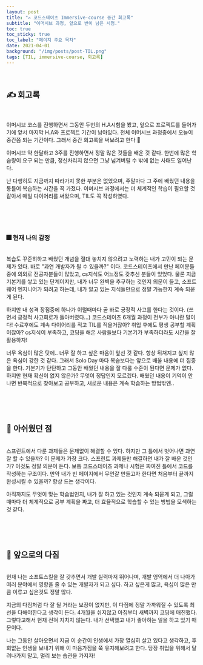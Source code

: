 ```yaml
---
layout: post
title: "✍ 코드스테이츠 Immersive-course 중간 회고록"
subtitle: "이머시브 과정, 앞으로 반이 남은 시점."
toc: true
toc_sticky: true
toc_label: "페이지 주요 목차"
date: 2021-04-01
background: "/img/posts/post-TIL.png"
tags: [TIL, immersive-course, 회고록]
---
```


<br/>

## ✍ 회고록

<br/>

이머시브 코스를 진행하면서 그동안 두번의 H.A시험을 봤고, 앞으로 프로젝트를 들어가기에 앞서 마지막 H.A와 프로젝트 기간이 남아있다. 전체 이머시브 과정중에서 오늘이 중간쯤 되는 기간이다. 그래서 중간 회고록을 써보려고 한다 🙌

이머시브 약 한달하고 3주를 진행하면서 정말 많은 것들을 배운 것 같다. 한번에 많은 학습량이 요구 되는 만큼, 정신차리지 않으면 그냥 넘겨버릴 수 밖에 없는 사태도 일어난다. 

난 다행히도 지금까지 따라가지 못한 부분은 없었으며, 주말마다 그 주에 배웠던 내용을 통틀어 복습하는 시간을 꼭 가졌다. 이머시브 과정에서는 더 체계적인 학습이 필요할 것 같아서 매일 다이어리를 써왔으며, TIL도 꼭 작성하였다.

<br/>
<br/>
<br/>

### 🎆 현재 나의 감정

<br/>
복습도 꾸준히하고 배웠던 개념을 절대 놓치지 않으려고 노력하는 내가 고민이 되는 문제가 있다. 바로 "과연 개발자가 될 수 있을까?" 이다. 코드스테이츠에서 만난 페어분들중에 의외로 전공자분들이 많았고, cs지식도 어느정도 갖추신 분들이 있었다. 물론 지금 기본기를 쌓고 있는 단계이지만, 내가 너무 완벽을 추구하는 것인지 의문이 들고, 소프트웨어 엔지니어가 되려고 하는데, 내가 알고 있는 지식들만으로 정말 가능한지 계속 되묻게 된다. 

하지만 내 성격 장점중에 하나가 이럴때마다 곧 바로 긍정적 사고를 한다는 것이다. (쓰면서 긍정적 사고회로가 돌아버렸다...) 코드스테이츠 6개월 과정이 전부가 아니란 말이다! 수료후에도 계속 다이어리를 적고 TIL를 적을거잖아? 취업 후에도 평생 공부할 계획이잖아? cs지식이 부족하고, 코딩을 해온 사람들보다 기본기가 부족하더라도 시간을 잘 활용하자!

너무 욕심이 많은 탓에.. 너무 잘 하고 싶은 마음이 앞선 것 같다. 항상 뒤쳐지고 싶지 않은 욕심이 강한 것 같다. 그래서 Solo Day 마다 복습보다는 앞으로 배울 내용에 더 집중을 한다. 기본기가 탄탄하고 그동안 배웠던 내용을 잘 다룰 수준이 된다면 문제가 없다. 하지만 현재 확신이 없지 않은가? 무엇이 정답인지 모르겠다. 배웠던 내용이 기억이 안나면 반복적으로 찾아보고 공부하고, 새로운 내용은 계속 학습하는 방법밖엔..

<br/>
<br/>
<br/>

## 🤔 아쉬웠던 점

<br/>
스프린트에서 다룬 과제들은 문제없이 해결할 수 있다. 하지만 그 틀에서 벗어나면 과연 잘 할 수 있을까? 이 문제가 가장 크다. 스프린트 과제들만 해결하면 내가 잘 배운 것인가? 이것도 정말 의문이 든다. 보통 코드스테이츠 과제나 시험은 짜여진 틀에서 코드를 작성하는 구조이다. 만약 내가 빈 페이지에서 무언갈 만들고자 한다면 처음부터 끝까지 완성시킬 수 있을까? 항상 드는 생각이다. 

아직까지도 무엇이 맞는 학습법인지, 내가 잘 하고 있는 것인지 계속 되묻게 되고, 그럴때마다 더 체계적으로 공부 계획을 짜고, 더 효율적으로 학습할 수 있는 방법을 모색하는 것 같다.

<br/>
<br/>
<br/>

## 👊 앞으로의 다짐

<br/>
현재 나는 소프트스킬을 잘 갖추면서 개발 실력마저 뛰어나며, 개발 영역에서 더 나아가 여러 분야에서 영향을 줄 수 있는 개발자가 되고 싶다. 하고 싶은게 많고, 욕심이 많은 만큼 이루고 싶은것도 정말 많다.

지금의 다짐처럼 다 잘 될 거라는 보장이 없지만, 이 다짐에 정말 가까워질 수 있도록 최선을 다해야한다고 생각이 든다. 4개월을 쉬지않고 아침부터 새벽까지 코딩에 매진했다. 그렇다고해서 현재 전혀 지치지 않는다. 내가 선택했고 내가 좋아하는 일을 하고 있기 때문이다.

나는 그동안 살아오면서 지금 이 순간이 인생에서 가장 열심히 살고 있다고 생각하고, 후회없는 인생을 보내기 위해 이 마음가짐을 쭉 유지해보려고 한다. 당장 취업을 위해서 달려나가지 말고, 멀리 보는 습관을 가지자!
